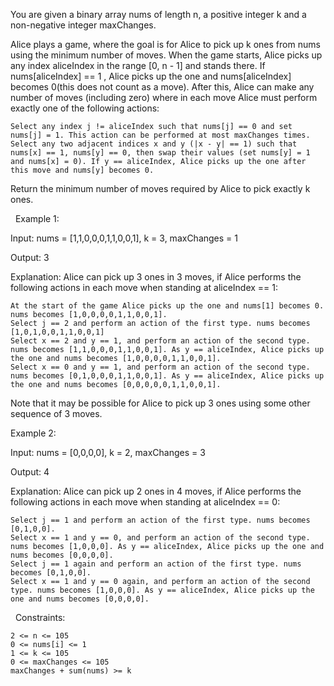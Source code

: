 You are given a binary array nums of length n, a positive integer k and a non-negative integer maxChanges.

Alice plays a game, where the goal is for Alice to pick up k ones from nums using the minimum number of moves. When the game starts, Alice picks up any index aliceIndex in the range [0, n - 1] and stands there. If nums[aliceIndex] == 1 , Alice picks up the one and nums[aliceIndex] becomes 0(this does not count as a move). After this, Alice can make any number of moves (including zero) where in each move Alice must perform exactly one of the following actions:


	Select any index j != aliceIndex such that nums[j] == 0 and set nums[j] = 1. This action can be performed at most maxChanges times.
	Select any two adjacent indices x and y (|x - y| == 1) such that nums[x] == 1, nums[y] == 0, then swap their values (set nums[y] = 1 and nums[x] = 0). If y == aliceIndex, Alice picks up the one after this move and nums[y] becomes 0.


Return the minimum number of moves required by Alice to pick exactly k ones.

 
Example 1:


Input: nums = [1,1,0,0,0,1,1,0,0,1], k = 3, maxChanges = 1

Output: 3

Explanation: Alice can pick up 3 ones in 3 moves, if Alice performs the following actions in each move when standing at aliceIndex == 1:


	At the start of the game Alice picks up the one and nums[1] becomes 0. nums becomes [1,0,0,0,0,1,1,0,0,1].
	Select j == 2 and perform an action of the first type. nums becomes [1,0,1,0,0,1,1,0,0,1]
	Select x == 2 and y == 1, and perform an action of the second type. nums becomes [1,1,0,0,0,1,1,0,0,1]. As y == aliceIndex, Alice picks up the one and nums becomes [1,0,0,0,0,1,1,0,0,1].
	Select x == 0 and y == 1, and perform an action of the second type. nums becomes [0,1,0,0,0,1,1,0,0,1]. As y == aliceIndex, Alice picks up the one and nums becomes [0,0,0,0,0,1,1,0,0,1].


Note that it may be possible for Alice to pick up 3 ones using some other sequence of 3 moves.


Example 2:


Input: nums = [0,0,0,0], k = 2, maxChanges = 3

Output: 4

Explanation: Alice can pick up 2 ones in 4 moves, if Alice performs the following actions in each move when standing at aliceIndex == 0:


	Select j == 1 and perform an action of the first type. nums becomes [0,1,0,0].
	Select x == 1 and y == 0, and perform an action of the second type. nums becomes [1,0,0,0]. As y == aliceIndex, Alice picks up the one and nums becomes [0,0,0,0].
	Select j == 1 again and perform an action of the first type. nums becomes [0,1,0,0].
	Select x == 1 and y == 0 again, and perform an action of the second type. nums becomes [1,0,0,0]. As y == aliceIndex, Alice picks up the one and nums becomes [0,0,0,0].



 
Constraints:


	2 <= n <= 105
	0 <= nums[i] <= 1
	1 <= k <= 105
	0 <= maxChanges <= 105
	maxChanges + sum(nums) >= k

